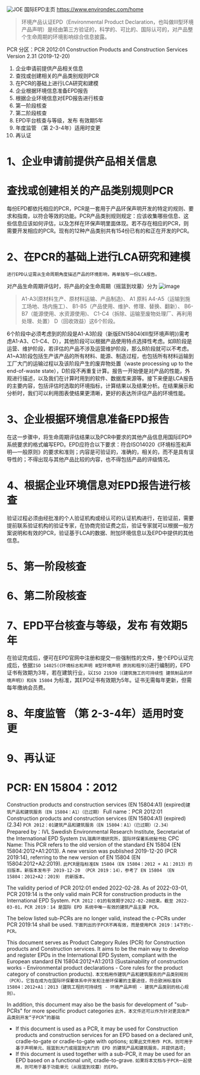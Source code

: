 ![JOE](https://github.com/user-attachments/assets/751d86df-ced6-4f49-8e37-0cfb1dc5f958)
国际EPD主页 https://www.environdec.com/home
> 环境产品认证EPD（Environmental Product Declaration，也叫做Ⅲ型环境产品声明）是经由第三方验证的，科学的、可比的、国际认可的，对产品整个生命周期的环境影响综合信息披露。

PCR 分区：PCR 2012:01 Construction Products and Construction Services Version 2.31 (2019-12-20) 
1. 企业申请前提供产品相关信息
2. 查找或创建相关的产品类别规则PCR
3. 在PCR的基础上进行LCA研究和建模
4. 企业根据环境信息准备EPD报告
5. 根据企业环境信息对EPD报告进行核查
6. 第一阶段核查
7. 第二阶段核查
8. EPD平台核查与等级，发布 有效期5年
9. 年度监管 （第 2-3-4年）适用时变更
10. 再认证


# 1、企业申请前提供产品相关信息

# 查找或创建相关的产品类别规则PCR
每份EPD都依托相应的PCR，PCR是一套用于产品环保声明开发的特定的规则、要求和指南，以符合等效的功能。PCR产品类别规则规定：应该收集哪些信息、这些信息应该如何评估，以及怎样在环保声明里面体现。若不存在相应的PCR，则需要开发相应的PCR。现有的12种产品类别共有154份已有的和正在开发的PCR。

# 2、在PCR的基础上进行LCA研究和建模
    进行EPD认证需从生命周期角度描述产品的环境影响，再单独写一份LCA报告。
对产品生命周期评估时，将产品的全生命周期（摇篮到坟墓）分为
![image](https://github.com/user-attachments/assets/a83ca5fc-56dc-494f-a837-c74b8dc101ab)


> A1-A3(原材料生产、原材料运输、产品制造)、
 A1 原料
> A4-A5（运输到施工场地、场内施工）、
> B1-B5（产品使用、维护、修理、替换、翻新）、
> B6-B7（能源使用、水资源使用)、
> C1-C4（拆除、运输至废物处理厂、再利用处理、处置）
> D（回收效益）这6个阶段。

6个阶段中必须考虑到的阶段是A1-A3阶段（新版EN15804(《Ⅲ型环境声明》)需考虑A1-A3、C1-C4、D），其他阶段可以根据产品使用特点选择性考虑。如B阶段是运营、维护阶段，若评估的产品不涉及运营维护阶段，那么B阶段就可以不考虑。A1~A3阶段包括生产该产品的所有材料、能源、制造过程，也包括所有材料运输到工厂大门的运输过程以及该阶段产生的废弃物处置（waste processing up to the end-of-waste state），D阶段不再重复计算。报告一开始便是对产品的性能，外观进行描述，以及我们在计算时用到的软件、数据库来源等。接下来便是LCA报告的主要内容，包括评估时选取的环境指标，计算结果以及结果分析。在结果展示和分析时，我们可以利用图表使结果更清晰，更好的表达所评估产品的环境性能。

# 3、企业根据环境信息准备EPD报告
在这一步骤中，将生命周期评估结果以及PCR中要求的其他产品信息用国际EPD®系统要求的格式编写EPD。EPD应符合以下要求：符合ISO14020《环境标签和声明—一般原则》的要求和准则；内容是可验证的，准确的，相关的，而不是具有误导性的；不得出现与其他产品比较的内容，也不得包括产品的评级情况。

# 4、根据企业环境信息对EPD报告进行核查
验证过程必须由经批准的个人验证机构或经认可的认证机构进行，在验证前，需要提前联系验证机构的验证专家，在协商完验证费之后，验证专家就可以根据一般方案说明和有效的PCR，验证基于LCA的数据、附加环境信息以及EPD中提供的其他信息。

# 5、第一阶段核查
# 6、第二阶段核查
# 7、EPD平台核查与等级，发布 有效期5年
在验证完成后，便可在EPD官网中注册和提交一些强制性的文件，整个EPD认证完成后，依据`ISO 14025(《环境标志和声明 Ⅲ型环境声明 原则和程序》`)进行编制的，EPD证书有效期为3年，若在建筑行业，以`ISO 21930（《建筑施工的可持续性 建筑制品的环境声明》）和EN 15804` 为标准，其EPD证书有效期为5年。证书无需每年更新，但需每年缴纳会员费。

# 8、年度监管 （第 2-3-4年）适用时变更
# 9、再认证

# PCR: EN 15804：2012
Construction products and construction services (EN 15804:A1) (expired)`建筑产品和建筑服务（EN 15804：A1）（已过期）`
Full name：PCR 2012:01 Construction products and construction services (EN 15804:A1) (expired) (2.34) `PCR 2012：01建筑产品和建筑服务（EN 15804：A1）（已过期）（2.34）`
Prepared by：IVL Swedish Environmental Research Institute, Secretariat of the International EPD System `IVL瑞典环境研究所，国际环保署系统秘书处`
CPC Name: This PCR refers to the old version of the standard EN 15804 (EN 15804:2012+A1:2013). A new version was published 2019-12-20 (PCR 2019:14), referring to the new version of EN 15804 (EN 15804:2012+A2:2019). `此PCR是指标准EN 15804（EN 15804：2012 + A1：2013）的旧版本。新版本发布于 2019-12-20 （PCR 2019：14），参考了 EN 15804 （EN 15804：2012+A2：2019） 的新版本。`

The validity period of PCR 2012:01 ended 2022-02-28. As of 2022-03-01, PCR 2019:14 is the only valid main PCR for construction products in the International EPD System. `PCR 2012：01的有效期于2022-02-28结束。截至 2022-03-01，PCR 2019：14 是国际 EPD 系统中唯一有效的建筑产品主要 PCR。`

The below listed sub-PCRs are no longer valid, instead the c-PCRs under PCR 2019:14 shall be used. `下面列出的子PCR不再有效，而是使用PCR 2019：14下的c-PCR。`

This document serves as Product Category Rules (PCR) for Construction products and Construction services. It aims to be the main way to develop and register EPDs in the International EPD System, compliant with the European standard EN 15804:2012+A1:2013 (Sustainability of construction works - Environmental product declarations - Core rules for the product category of construction products). `本文档用作建筑产品和建筑服务的产品类别规则 （PCR）。它旨在成为在国际环保署体系中开发和注册环保署的主要途径，符合欧洲标准EN 15804：2012+A1：2013（建筑工程的可持续性 - 环境产品声明 - 建筑产品类别的核心规则）。`

In addition, this document may also be the basis for development of "sub-PCRs" for more specific product categories `此外，本文件还可以作为针对更具体产品类别开发“子PCR”的基础`

- If this document is used as a PCR, it may be used for Construction products and construction services for an EPD based on a declared unit, cradle-to-gate or cradle-to-gate with options; `如果此文件用作 PCR，则可用于基于声明单元、摇篮到大门或摇篮到大门的 EPD 的建筑产品和建筑服务，并提供选项;`
- If this document is used together with a sub-PCR, it may be used for an EPD based on a functional unit, cradle-to-grave. `如果将本文档与子PCR一起使用，则可用于基于功能单元（从摇篮到坟墓）的EPD。`




